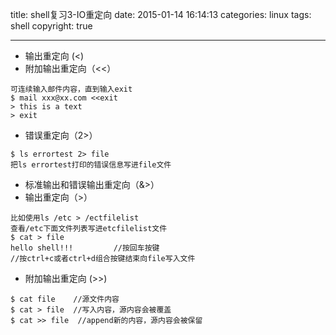 title: shell复习3-IO重定向
date: 2015-01-14 16:14:13
categories: linux
tags: shell
copyright: true

---
- 输出重定向 (<)
- 附加输出重定向（<<）

````
可连续输入邮件内容，直到输入exit
$ mail xxx@xx.com <<exit
> this is a text
> exit

````

- 错误重定向（2>）

````
$ ls errortest 2> file
把ls errortest打印的错误信息写进file文件
````

- 标准输出和错误输出重定向（&>）
- 输出重定向（>）

````
比如使用ls /etc > /ectfilelist
查看/etc下面文件列表写进etcfilelist文件
$ cat > file
hello shell!!!         //按回车按键
//按ctrl+c或者ctrl+d组合按键结束向file写入文件
````

- 附加输出重定向 (>>)

````
$ cat file    //源文件内容
$ cat > file  //写入内容，源内容会被覆盖
$ cat >> file  //append新的内容，源内容会被保留
````